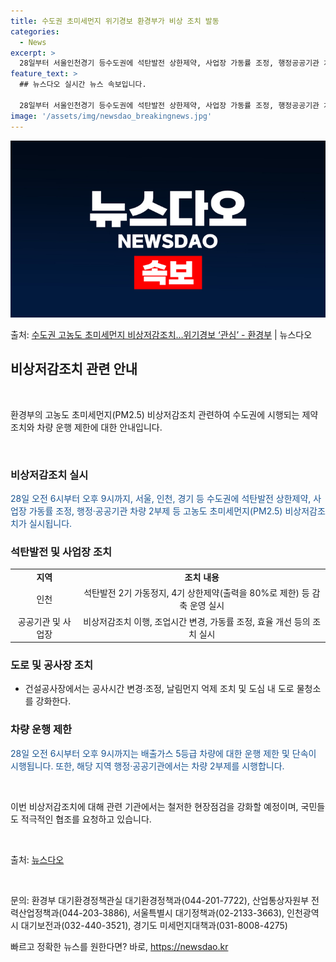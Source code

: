 ```yaml
---
title: 수도권 초미세먼지 위기경보 환경부가 비상 조치 발동
categories:
  - News
excerpt: >
  28일부터 서울인천경기 등수도권에 석탄발전 상한제약, 사업장 가동률 조정, 행정공공기관 차량 2부제 등 고농…
feature_text: >
  ## 뉴스다오 실시간 뉴스 속보입니다.

  28일부터 서울인천경기 등수도권에 석탄발전 상한제약, 사업장 가동률 조정, 행정공공기관 차량 2부제 등 고농…
image: '/assets/img/newsdao_breakingnews.jpg'
---
```


![뉴스다오 속보](/assets/img/newsdao_breakingnews.jpg)

<p>출처: <a href="https://newsdao.kr/2891" rel="dofollow">수도권 고농도 초미세먼지 비상저감조치…위기경보 ‘관심’ - 환경부</a> | 뉴스다오</p>

<h2 data-ke-size="size26">비상저감조치 관련 안내</h2>

<p data-ke-size="size16">&nbsp;</p>

환경부의 고농도 초미세먼지(PM2.5) 비상저감조치 관련하여 수도권에 시행되는 제약 조치와 차량 운행 제한에 대한 안내입니다.

<p data-ke-size="size16">&nbsp;</p>

<h3><b>비상저감조치 실시</b></h3>

<p><span style="color: #1a5490;">28일 오전 6시부터 오후 9시까지, 서울, 인천, 경기 등 수도권에 석탄발전 상한제약, 사업장 가동률 조정, 행정·공공기관 차량 2부제 등 고농도 초미세먼지(PM2.5) 비상저감조치가 실시됩니다.</span></p>

<h3><b>석탄발전 및 사업장 조치</b></h3>

<table>
  <tr>
    <td style="text-align: center; height: 17px;"><b>지역</b></td>
    <td style="text-align: center; height: 17px;"><b>조치 내용</b></td>
  </tr>
  <tr>
    <td style="text-align: center; height: 17px;">인천</td>
    <td style="text-align: center; height: 17px;">석탄발전 2기 가동정지, 4기 상한제약(출력을 80%로 제한) 등 감축 운영 실시</td>
  </tr>
  <tr>
    <td style="text-align: center; height: 17px;">공공기관 및 사업장</td>
    <td style="text-align: center; height: 17px;">비상저감조치 이행, 조업시간 변경, 가동률 조정, 효율 개선 등의 조치 실시</td>
  </tr>
</table>

<h3><b>도로 및 공사장 조치</b></h3>

<ul>
  <li>건설공사장에서는 공사시간 변경·조정, 날림먼지 억제 조치 및 도심 내 도로 물청소를 강화한다.</li>
</ul>

<h3><b>차량 운행 제한</b></h3>

<p><span style="color: #1a5490;">28일 오전 6시부터 오후 9시까지는 배출가스 5등급 차량에 대한 운행 제한 및 단속이 시행됩니다. 또한, 해당 지역 행정·공공기관에서는 차량 2부제를 시행합니다.</span></p>

<p data-ke-size="size16">&nbsp;</p>

이번 비상저감조치에 대해 관련 기관에서는 철저한 현장점검을 강화할 예정이며, 국민들도 적극적인 협조를 요청하고 있습니다.

<p data-ke-size="size16">&nbsp;</p>

출처: <a href="https://newsdao.kr/2891">뉴스다오</a>

<p data-ke-size="size16">&nbsp;</p>

문의: 환경부 대기환경정책관실 대기환경정책과(044-201-7722), 산업통상자원부 전력산업정책과(044-203-3886), 서울특별시 대기정책과(02-2133-3663), 인천광역시 대기보전과(032-440-3521), 경기도 미세먼지대책과(031-8008-4275) 

빠르고 정확한 뉴스를 원한다면? 바로, <a href="https://newsdao.kr" rel="dofollow">https://newsdao.kr</a>


    
